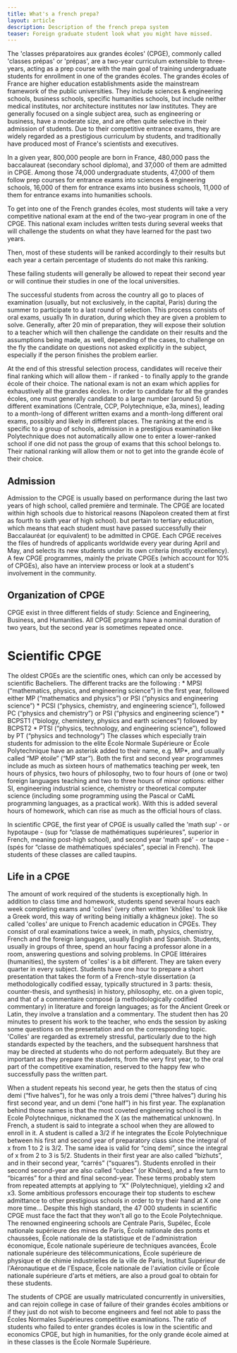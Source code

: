 ```yaml
---
title: What's a french prepa?
layout: article
description: Description of the french prepa system
teaser: Foreign graduate student look what you might have missed.
---
```


The 'classes préparatoires aux grandes écoles' (CPGE), commonly called 'classes
prépas' or 'prépas', are a two-year curriculum extensible to three-years,
acting as a prep course with the main goal of training undergraduate students
for enrollment in one of the grandes écoles. The grandes écoles of France are
higher education establishments aside the mainstream framework of the public
universities. They include sciences & engineering schools, business schools,
specific humanities schools, but include neither medical institutes, nor
architecture institutes nor law institutes. They are generally focused on a
single subject area, such as engineering or business, have a moderate size, and
are often quite selective in their admission of students. Due to their
competitive entrance exams, they are widely regarded as a prestigious
curriculum by students, and traditionally have produced most of France's
scientists and executives.

In a given year, 800,000 people are born in France, 480,000 pass the
baccalaureat (secondary school diploma), and 37,000 of them are admitted in
CPGE.  Among those 74,000 undergraduate students, 47,000 of them follow prep
courses for entrance exams into sciences & engineering schools, 16,000 of them
for entrance exams into business schools, 11,000 of them for entrance exams
into humanities schools.

To get into one of the French grandes écoles, most students will take a very
competitive national exam at the end of the two-year program in one of the
CPGE. This national exam includes written tests during several weeks that will
challenge the students on what they have learned for the past two years.

Then, most of these students will be ranked accordingly to their results but
each year a certain percentage of students do not make this ranking.

These failing students will generally be allowed to repeat their second year or
will continue their studies in one of the local universities.

The successful students from across the country all go to places of examination
(usually, but not exclusively, in the capital, Paris) during the summer to
participate to a last round of selection. This process consists of oral exams,
usually 1h in duration, during which they are given a problem to solve.
Generally, after 20 min of preparation, they will expose their solution to a
teacher which will then challenge the candidate on their results and the
assumptions being made, as well, depending of the cases, to challenge on the
fly the candidate on questions not asked explicitly in the subject, especially
if the person finishes the problem earlier.

At the end of this stressful selection process, candidates will receive their
final ranking which will allow them - if ranked - to finally apply to the
grande école of their choice. The national exam is not an exam which applies
for exhaustively all the grandes écoles. In order to candidate for all the
grandes écoles, one must generally candidate to a large number (around 5) of
different examinations (Centrale, CCP, Polytechnique, e3a, mines), leading to a
month-long of different written exams and a month-long different oral exams,
possibly and likely in different places. The ranking at the end is specific to
a group of schools, admission in a prestigious examination like Polytechnique
does not automatically allow one to enter a lower-ranked school if one did not
pass the group of exams that this school belongs to. Their national ranking
will allow them or not to get into the grande école of their choice.

Admission
---------

Admission to the CPGE is usually based on performance during the last two years
of high school, called première and terminale. The CPGE are located within high
schools due to historical reasons (Napoleon created them at first as fourth to
sixth year of high school). but pertain to tertiary education, which means that
each student must have passed successfully their Baccalauréat (or equivalent)
to be admitted in CPGE. Each CPGE receives the files of hundreds of applicants
worldwide every year during April and May, and selects its new students under
its own criteria (mostly excellency). A few CPGE programmes, mainly the private
CPGEs (which account for 10% of CPGEs), also have an interview process or look
at a student's involvement in the community.

Organization of CPGE
--------------------

CPGE exist in three different fields of study: Science and Engineering,
Business, and Humanities. All CPGE programs have a nominal duration of two
years, but the second year is sometimes repeated once.

Scientific CPGE
===============

The oldest CPGEs are the scientific ones, which can only be accessed by
scientific Bacheliers. The different tracks are the following : * MPSI
(“mathematics, physics, and engineering science”) in the first year, followed
either MP (“mathematics and physics”) or PSI (“physics and engineering
science”) * PCSI (“physics, chemistry, and engineering science”), followed PC
(“physics and chemistry”) or PSI (“physics and engineering science”) * BCPST1
(“biology, chemistery, physics and earth sciences”) followed by BCPST2 * PTSI
(“physics, technology, and engineering science”), followed by PT (“physics and
technology”) The classes which especially train students for admission to the
elite École Normale Supérieure or École Polytechnique have an asterisk added to
their name, e.g. MP\*, and usually called “MP étoile” (“MP star”). Both the
first and second year programmes include as much as sixteen hours of
mathematics teaching per week, ten hours of physics, two hours of philosophy,
two to four hours of (one or two) foreign languages teaching and two to three
hours of minor options: either SI, engineering industrial science, chemistry or
theoretical computer science (including some programming using the Pascal or
CaML programming languages, as a practical work). With this is added several
hours of homework, which can rise as much as the official hours of class.

In scientific CPGE, the first year of CPGE is usually called the 'math sup' -
or hypotaupe - (sup for “classe de mathématiques supérieures”, superior in
French, meaning post-high school), and second year 'math spé' - or taupe -
(spés for “classe de mathématiques spéciales”, special in French). The students
of these classes are called taupins.

Life in a CPGE
--------------

The amount of work required of the students is exceptionally high. In addition
to class time and homework, students spend several hours each week completing
exams and 'colles' (very often written 'khôlles' to look like a Greek word,
this way of writing being initially a khâgneux joke). The so called 'colles'
are unique to French academic education in CPGEs. They consist of oral
examinations twice a week, in math, physics, chemistry, French and the foreign
languages, usually English and Spanish. Students, usually in groups of three,
spend an hour facing a professor alone in a room, answering questions and
solving problems. In CPGE littéraires (humanities), the system of 'colles' is a
bit different. They are taken every quarter in every subject. Students have one
hour to prepare a short presentation that takes the form of a French-style
dissertation (a methodologically codified essay, typically structured in 3
parts: thesis, counter-thesis, and synthesis) in history, philosophy, etc. on a
given topic, and that of a commentaire composé (a methodologically codified
commentary) in literature and foreign languages; as for the Ancient Greek or
Latin, they involve a translation and a commentary. The student then has 20
minutes to present his work to the teacher, who ends the session by asking some
questions on the presentation and on the corresponding topic. 'Colles' are
regarded as extremely stressful, particularly due to the high standards
expected by the teachers, and the subsequent harshness that may be directed at
students who do not perform adequately. But they are important as they prepare
the students, from the very first year, to the oral part of the competitive
examination, reserved to the happy few who successfully pass the written part.

When a student repeats his second year, he gets then the status of cinq demi
(“five halves”), for he was only a trois demi (“three halves”) during his first
second year, and un demi (“one half”) in his first year. The explanation behind
those names is that the most coveted engineering school is the Ecole
Polytechnique, nicknamed the X (as the mathematical unknown). In French, a
student is said to integrate a school when they are allowed to enroll in it. A
student is called a 3/2 if he integrates the Ecole Polytechnique between his
first and second year of preparatory class since the integral of x from 1 to 2
is 3/2. The same idea is valid for “cinq demi”, since the integral of x from 2
to 3 is 5/2. Students in their first year are also called “bizhuts”, and in
their second year, “carrés” (“squares”). Students enrolled in their second
second-year are also called “cubes” (or Khûbes), and a few turn to “bicarrés”
for a third and final second-year. These terms probably stem from repeated
attempts at applying to “X” (Polytechnique), yielding x2 and x3. Some ambitious
professors encourage their top students to eschew admittance to other
prestigious schools in order to try their hand at X one more time… Despite this
high standard, the 47 000 students in scientific CPGE must face the fact that
they won't all go to the Ecole Polytechnique. The renowned engineering schools
are Centrale Paris, Supélec, École nationale supérieure des mines de Paris,
École nationale des ponts et chaussées, École nationale de la statistique et de
l'administration économique, École nationale supérieure de techniques avancées,
École nationale supérieure des télécommunications, École supérieure de physique
et de chimie industrielles de la ville de Paris, Institut Supérieur de
l'Aéronautique et de l'Espace, École nationale de l'aviation civile or École
nationale supérieure d'arts et métiers, are also a proud goal to obtain for
these students.

The students of CPGE are usually matriculated concurrently in universities, and
can rejoin college in case of failure of their grandes écoles ambitions or if
they just do not wish to become engineers and feel not able to pass the Écoles
Normales Supérieures competitive examinations. The ratio of students who failed
to enter grandes écoles is low in the scientific and economics CPGE, but high
in humanities, for the only grande école aimed at in these classes is the École
Normale Supérieure.
